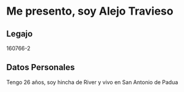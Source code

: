# Me presento, soy Alejo Travieso
## Legajo
160766-2
## Datos Personales
Tengo 26 años, soy hincha de River y vivo en San Antonio de Padua

